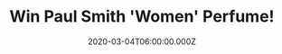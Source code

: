 ---
campaign-uuid: "c-4f47532b-8c00-47fe-b221-dd924feafcfa"
type: "Competition"
category: "Gifts"
date: "2020-03-04T06:00:00.000Z"
end-date: "2020-05-04T23:59:00.000Z"
disable-form: false
is_promoted: false
has_entry_page: true
title: "Win Paul Smith 'Women' Perfume!"
competition-description: "<p>Paul Smith Woman is a perennially elegant perfume but\
  \ with a hint of eccentricity. This refreshing fragrance for women is a blend of\
  \ cedar wood, freesia and clementine. Heart notes are floral whilst the base notes\
  \ have a sense of sweetness.</p>\n<p>Click below and it could be yours.</p>\n"
hero-header: "Win Paul Smith 'Women' Perfume!"
terms-confirmation: "N/A"
banner-img: "https://assets.expresslyapp.com/asset-da7884f2-4a7c-4b28-a489-6baba3085627.jpg"
logo-left-href: "http://club.expressly.io"
logo-left-image: "https://assets.expresslyapp.com/asset-ecb91413-dd20-4a40-b803-a34dd7ac269e.jpg"
logo-left-title: "Expressly Club"
bg-image-hero: "https://assets.expresslyapp.com/asset-f3ee5bc3-814f-485b-b486-2dc247b8f845.jpg"
bg-image-first: "https://assets.expresslyapp.com/asset-d3648bcb-b7c6-47dc-89eb-e30af4cc9a3a.jpg"
section1-content: "<p>Paul Smith Woman is a perennially elegant perfume but with a\
  \ hint of eccentricity. Launched in 2000, this refreshing fragrance for women is\
  \ a blend of cedar wood, freesia and clementine. It is suitable for daytime wear.\
  \ Top notes are sparkling and multi-coloured, with crystalline hints of fruit. Heart\
  \ notes are floral whilst the base notes have a sense of sweetness.</p>\n"
entry-title: "Win Paul Smith 'Women' Perfume!"
entry-content: "<p>Enter the draw to win Paul Smith 'Women' Perfume by completing\
  \ the form below before 23:59 on the 4th of May 2020.</p>\n"
has-winner: true
winner-title: "CONGRATULATIONS to John T. who won Paul Smith 'Women' Perfume!"
winner-banner: "https://assets.expresslyapp.com/asset-e6555215-a995-45cc-88b4-b9f5251bc935.jpg"
prize-description: "Paul Smith 'Women' Perfume!"
special-conditions: "Multiple entries are allowed up to one every day."
country-restrictions:
- "GB"
---
